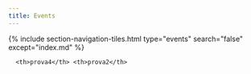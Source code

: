 ```yaml
---
title: Events
---
```

{% include section-navigation-tiles.html type="events" search="false" except="index.md" %}


<table class="btn text-start d-block mb-4">
  
  <thread>
   
      <th>prova4</th> <th>prova2</th>
  
  
  
  
  
  
  
  
  
  
  
 
   </thread>
  </table>
